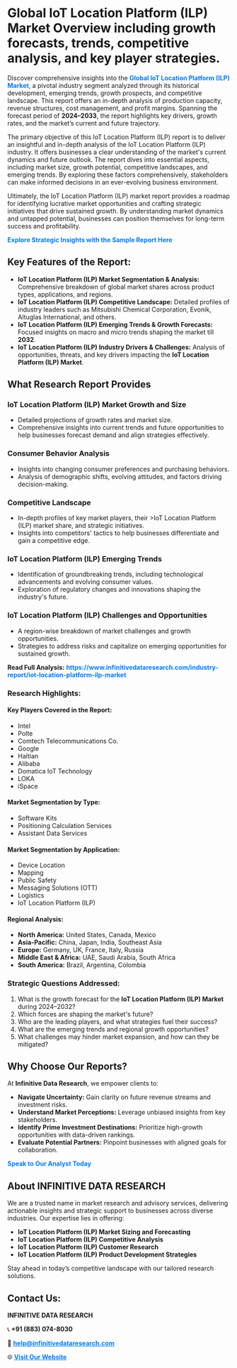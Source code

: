 <h1>Global IoT Location Platform (ILP) Market Overview including growth forecasts, trends, competitive analysis, and key player strategies.</h1>
<p>
Discover comprehensive insights into the 
<a href="https://www.infinitivedataresearch.com/industry-report/iot-location-platform-ilp-market" rel="dofollow" style="color: #007BFF; text-decoration: none;"><strong>Global IoT Location Platform (ILP) Market</strong></a>, a pivotal industry segment analyzed through its historical development, emerging trends, growth prospects, and competitive landscape. This report offers an in-depth analysis of production capacity, revenue structures, cost management, and profit margins. Spanning the forecast period of <strong>2024–2033</strong>, the report highlights key drivers, growth rates, and the market’s current and future trajectory.
</p>
<p>
The primary objective of this IoT Location Platform (ILP) report is to deliver an insightful and in-depth analysis of the IoT Location Platform (ILP) industry. It offers businesses a clear understanding of the market's current dynamics and future outlook. The report dives into essential aspects, including market size, growth potential, competitive landscapes, and emerging trends. By exploring these factors comprehensively, stakeholders can make informed decisions in an ever-evolving business environment.
</p>
<p>
Ultimately, the IoT Location Platform (ILP) market report provides a roadmap for identifying lucrative market opportunities and crafting strategic initiatives that drive sustained growth. By understanding market dynamics and untapped potential, businesses can position themselves for long-term success and profitability.
</p>
<p>
<a href="https://www.infinitivedataresearch.com/request-sample/reportId=110499" style="color: #007BFF; text-decoration: none;"><strong>Explore Strategic Insights with the Sample Report Here</strong></a>
</p>

<h2>Key Features of the Report:</h2>
<ul>
<li><strong>IoT Location Platform (ILP) Market Segmentation & Analysis:</strong> Comprehensive breakdown of global market shares across product types, applications, and regions.</li>
<li><strong>IoT Location Platform (ILP) Competitive Landscape:</strong> Detailed profiles of industry leaders such as Mitsubishi Chemical Corporation, Evonik, Altuglas International, and others.</li>
<li><strong>IoT Location Platform (ILP) Emerging Trends & Growth Forecasts:</strong> Focused insights on macro and micro trends shaping the market till <strong>2032</strong>.</li>
<li><strong>IoT Location Platform (ILP) Industry Drivers & Challenges:</strong> Analysis of opportunities, threats, and key drivers impacting the <strong>IoT Location Platform (ILP) Market</strong>.</li>
</ul>

<h2>What Research Report Provides</h2>
<h3>IoT Location Platform (ILP) Market Growth and Size</h3>
<ul>
<li>Detailed projections of growth rates and market size.</li>
<li>Comprehensive insights into current trends and future opportunities to help businesses forecast demand and align strategies effectively.</li>
</ul>

<h3>Consumer Behavior Analysis</h3>
<ul>
<li>Insights into changing consumer preferences and purchasing behaviors.</li>
<li>Analysis of demographic shifts, evolving attitudes, and factors driving decision-making.</li>
</ul>

<h3>Competitive Landscape</h3>
<ul>
<li>In-depth profiles of key market players, their >IoT Location Platform (ILP) market share, and strategic initiatives.</li>
<li>Insights into competitors' tactics to help businesses differentiate and gain a competitive edge.</li>
</ul>

<h3>IoT Location Platform (ILP) Emerging Trends</h3>
<ul>
<li>Identification of groundbreaking trends, including technological advancements and evolving consumer values.</li>
<li>Exploration of regulatory changes and innovations shaping the industry's future.</li>
</ul>

<h3>IoT Location Platform (ILP) Challenges and Opportunities</h3>
<ul>
<li>A region-wise breakdown of market challenges and growth opportunities.</li>
<li>Strategies to address risks and capitalize on emerging opportunities for sustained growth.</li>
</ul>
<p><strong>Read Full Analysis:</strong> <a href="https://www.infinitivedataresearch.com/industry-report/iot-location-platform-ilp-market" rel="dofollow" style="color: #007BFF; text-decoration: none;"><strong>https://www.infinitivedataresearch.com/industry-report/iot-location-platform-ilp-market</strong></a></p>
<h3>Research Highlights:</h3>
<h4>Key Players Covered in the Report:</h4>
<ul><li>Intel</li><li>Polte</li><li>Comtech Telecommunications Co.</li><li>Google</li><li>Haltian</li><li>Alibaba</li><li>Domatica IoT Technology</li><li>LOKA</li><li>iSpace</li></ul>
<h4>Market Segmentation by Type:</h4>
<ul><li>Software Kits</li><li>Positioning Calculation Services</li><li>Assistant Data Services</li></ul>
<h4>Market Segmentation by Application:</h4>
<ul><li>Device Location</li><li>Mapping</li><li>Public Safety</li><li>Messaging Solutions (OTT)</li><li>Logistics</li><li>IoT Location Platform (ILP)</li></ul>

<h4>Regional Analysis:</h4>
<ul>
<li><strong>North America:</strong> United States, Canada, Mexico</li>
<li><strong>Asia-Pacific:</strong> China, Japan, India, Southeast Asia</li>
<li><strong>Europe:</strong> Germany, UK, France, Italy, Russia</li>
<li><strong>Middle East & Africa:</strong> UAE, Saudi Arabia, South Africa</li>
<li><strong>South America:</strong> Brazil, Argentina, Colombia</li>
</ul>

<h3>Strategic Questions Addressed:</h3>
<ol>
<li>What is the growth forecast for the <strong>IoT Location Platform (ILP) Market</strong> during 2024–2032?</li>
<li>Which forces are shaping the market's future?</li>
<li>Who are the leading players, and what strategies fuel their success?</li>
<li>What are the emerging trends and regional growth opportunities?</li>
<li>What challenges may hinder market expansion, and how can they be mitigated?</li>
</ol>

<h2>Why Choose Our Reports?</h2>
<p>At <strong>Infinitive Data Research</strong>, we empower clients to:</p>
<ul>
<li><strong>Navigate Uncertainty:</strong> Gain clarity on future revenue streams and investment risks.</li>
<li><strong>Understand Market Perceptions:</strong> Leverage unbiased insights from key stakeholders.</li>
<li><strong>Identify Prime Investment Destinations:</strong> Prioritize high-growth opportunities with data-driven rankings.</li>
<li><strong>Evaluate Potential Partners:</strong> Pinpoint businesses with aligned goals for collaboration.</li>
</ul>
<p><a href="https://www.infinitivedataresearch.com/industry-report/iot-location-platform-ilp-market" rel="dofollow" style="color: #007BFF; text-decoration: none;"><strong>Speak to Our Analyst Today</strong></a></p>

<h2>About INFINITIVE DATA RESEARCH</h2>
<p>We are a trusted name in market research and advisory services, delivering actionable insights and strategic support to businesses across diverse industries. Our expertise lies in offering:</p>
<ul>
<li><strong>IoT Location Platform (ILP) Market Sizing and Forecasting</strong></li>
<li><strong>IoT Location Platform (ILP) Competitive Analysis</strong></li>
<li><strong>IoT Location Platform (ILP) Customer Research</strong></li>
<li><strong>IoT Location Platform (ILP) Product Development Strategies</strong></li>
</ul>
<p>Stay ahead in today’s competitive landscape with our tailored research solutions.</p>

<h2>Contact Us:</h2>
<p><strong>INFINITIVE DATA RESEARCH</strong></p>
<p>📞 <strong>+91 (883) 074-8030</strong></p>
<p>📧 <strong><a href="mailto:help@infinitivedataresearch.com" style="color: #007BFF;">help@infinitivedataresearch.com</a></strong></p>
<p>🌐 <strong><a href="https://www.infinitivedataresearch.com" rel="dofollow" style="color: #007BFF;">Visit Our Website</a></strong></p>